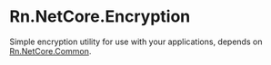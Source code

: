 # Rn.NetCore.Encryption
Simple encryption utility for use with your applications, depends on [Rn.NetCore.Common](https://www.nuget.org/packages/Rn.NetCore.Common/).

<!--(Rn.BuildScriptHelper){
	"version": "1.0.106",
	"replace": false
}(END)-->